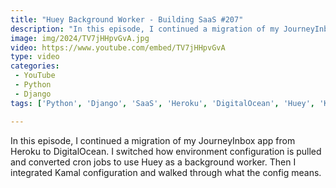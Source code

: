 ```yaml
---
title: "Huey Background Worker - Building SaaS #207"
description: "In this episode, I continued a migration of my JourneyInbox app from Heroku to DigitalOcean. I switched how environment configuration is pulled and converted cron jobs to use Huey as a background worker. Then I integrated Kamal configuration and walked through what the config means."
image: img/2024/TV7jHHpvGvA.jpg
video: https://www.youtube.com/embed/TV7jHHpvGvA
type: video
categories:
 - YouTube
 - Python
 - Django
tags: ['Python', 'Django', 'SaaS', 'Heroku', 'DigitalOcean', 'Huey', 'Kamal']

---
```


In this episode, I continued a migration of my JourneyInbox app from Heroku to DigitalOcean. I switched how environment configuration is pulled and converted cron jobs to use Huey as a background worker. Then I integrated Kamal configuration and walked through what the config means.
